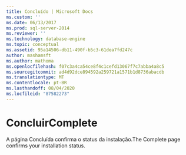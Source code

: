 ```yaml
---
title: Concluído | Microsoft Docs
ms.custom: ''
ms.date: 06/13/2017
ms.prod: sql-server-2014
ms.reviewer: ''
ms.technology: database-engine
ms.topic: conceptual
ms.assetid: 95a14506-db11-490f-b5c3-61dea7fd247c
author: mashamsft
ms.author: mathoma
ms.openlocfilehash: f07c3a4ca54ce8f4c1cefd13067f7c7abba4a8c5
ms.sourcegitcommit: ad4d92dce894592a259721a1571b1d8736abacdb
ms.translationtype: MT
ms.contentlocale: pt-BR
ms.lasthandoff: 08/04/2020
ms.locfileid: "87582273"
---
```

# <a name="complete"></a><span data-ttu-id="82ef6-102">Concluir</span><span class="sxs-lookup"><span data-stu-id="82ef6-102">Complete</span></span>
  <span data-ttu-id="82ef6-103">A página Concluída confirma o status da instalação.</span><span class="sxs-lookup"><span data-stu-id="82ef6-103">The Complete page confirms your installation status.</span></span>  
  
  
